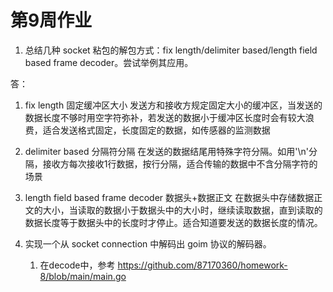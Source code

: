 # 第9周作业

1. 总结几种 socket 粘包的解包方式：fix length/delimiter based/length field based frame decoder。尝试举例其应用。

答：
   1. fix length 固定缓冲区大小
    发送方和接收方规定固定大小的缓冲区，当发送的数据长度不够时用空字符弥补，若发送的数据小于缓冲区长度时会有较大浪费，适合发送格式固定，长度固定的数据，如传感器的监测数据
   2. delimiter based 分隔符分隔
    在发送的数据结尾用特殊字符分隔。如用'\n'分隔，接收方每次接收1行数据，按行分隔，适合传输的数据中不含分隔字符的场景
   3. length field based frame decoder 数据头+数据正文
    在数据头中存储数据正文的大小，当读取的数据小于数据头中的大小时，继续读取数据，直到读取的数据长度等于数据头中的长度时才停止。适合知道要发送的数据长度的情况。
   

2. 实现一个从 socket connection 中解码出 goim 协议的解码器。
   1. 在decode中，参考 https://github.com/87170360/homework-8/blob/main/main.go
